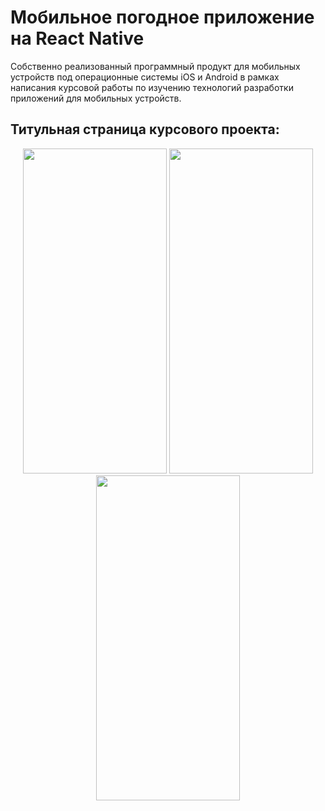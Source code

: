 # Мобильное погодное приложение на React Native

Собственно реализованный программный продукт для мобильных устройств под операционные системы iOS и Android в рамках написания курсовой работы по изучению технологий разработки приложений для мобильных устройств.

## Титульная страница курсового проекта:

<div align="center" style="display:'flex'; flex-direction: 'row'">
    <img width=230 height=520 src="https://user-images.githubusercontent.com/71630161/166137987-7d058fe9-dbe2-4a62-9bf0-886e0ff70024.png" />
    <img width=230 height=520 src="https://user-images.githubusercontent.com/71630161/166146749-b39043a5-447b-48f5-b120-04586e1b8983.png"/>
    <img width=230 height=520 src="https://user-images.githubusercontent.com/71630161/166146742-318f4105-708f-4138-a1d0-5858b442007f.png"/>
</div>

